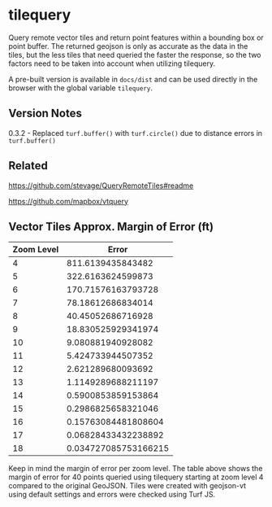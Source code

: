 # tilequery
Query remote vector tiles and return point features within a bounding box or point buffer. The returned geojson is only as accurate as the data in the tiles, but the less tiles that need queried the faster the response, so the two factors need to be taken into account when utilizing tilequery.

A pre-built version is available in `docs/dist` and can be used directly in the browser with the global variable `tilequery`.

## Version Notes
0.3.2 - Replaced ``turf.buffer()`` with ``turf.circle()`` due to distance errors in ``turf.buffer()``

## Related

https://github.com/stevage/QueryRemoteTiles#readme

https://github.com/mapbox/vtquery

## Vector Tiles Approx. Margin of Error (ft)

| Zoom Level  | Error               |
|------|-----------------------|
| 4    | 811\.6139435843482    |
| 5    | 322\.6163624599873    |
| 6    | 170\.71576163793728   |
| 7    | 78\.18612686834014    |
| 8    | 40\.45052686716928    |
| 9    | 18\.830525929341974   |
| 10   | 9\.080881940928082    |
| 11   | 5\.424733944507352    |
| 12   | 2\.621289680093692    |
| 13   | 1\.1149289688211197   |
| 14   | 0\.5900853859153864   |
| 15   | 0\.2986825658321046   |
| 16   | 0\.15763084481808604  |
| 17   | 0\.06828433432238892  |
| 18   | 0\.034727085753166215 |

Keep in mind the margin of error per zoom level. The table above shows the margin of error for 40 points queried using tilequery starting at zoom level 4 compared to the original GeoJSON. Tiles were created with geojson-vt using default settings and errors were checked using Turf JS.
